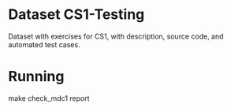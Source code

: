 # Dataset CS1-Testing

Dataset with exercises for CS1, with description, source code, and automated test cases.


# Running
make check_mdc1 report
